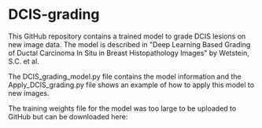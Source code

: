 # DCIS-grading

This GitHub repository contains a trained model to grade DCIS lesions on new image data. The model is described in "Deep Learning Based Grading of Ductal Carcinoma In Situ in Breast Histopathology Images" by Wetstein, S.C. et al.

The DCIS_grading_model.py file contains the model information and the Apply_DCIS_grading.py file shows an example of how to apply this model to new images.

The training weights file for the model was too large to be uploaded to GitHub but can be downloaded here:
